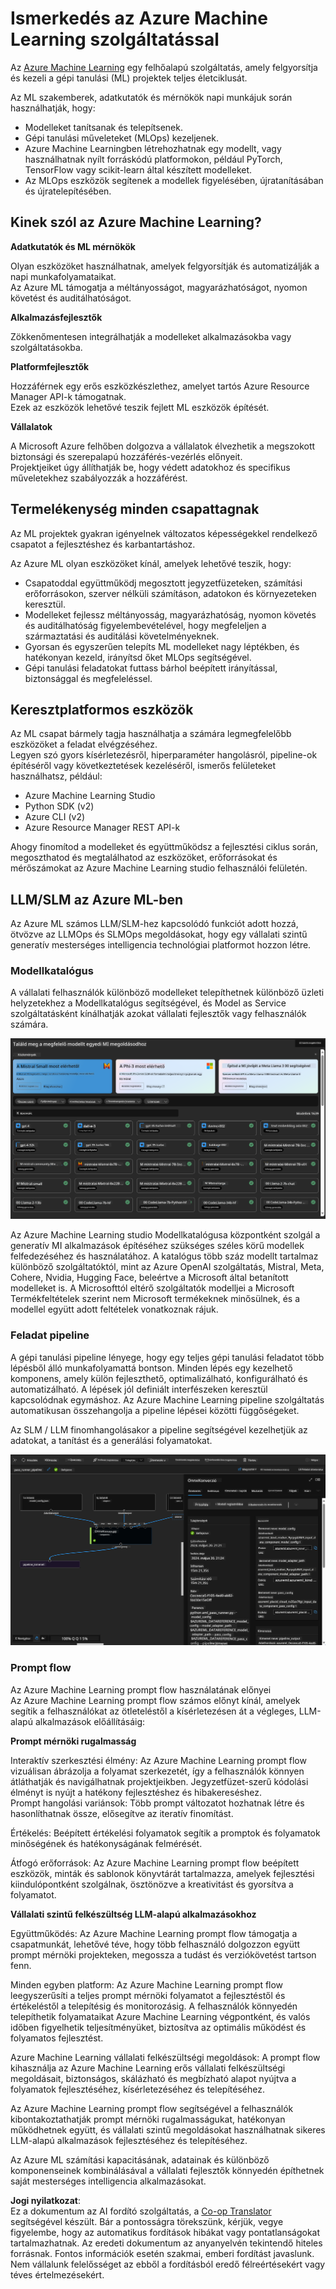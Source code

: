 <!--
CO_OP_TRANSLATOR_METADATA:
{
  "original_hash": "7fe541373802e33568e94e13226d463c",
  "translation_date": "2025-07-17T09:46:52+00:00",
  "source_file": "md/03.FineTuning/Introduce_AzureML.md",
  "language_code": "hu"
}
-->
# **Ismerkedés az Azure Machine Learning szolgáltatással**

Az [Azure Machine Learning](https://ml.azure.com?WT.mc_id=aiml-138114-kinfeylo) egy felhőalapú szolgáltatás, amely felgyorsítja és kezeli a gépi tanulási (ML) projektek teljes életciklusát.

Az ML szakemberek, adatkutatók és mérnökök napi munkájuk során használhatják, hogy:

- Modelleket tanítsanak és telepítsenek.
- Gépi tanulási műveleteket (MLOps) kezeljenek.
- Azure Machine Learningben létrehozhatnak egy modellt, vagy használhatnak nyílt forráskódú platformokon, például PyTorch, TensorFlow vagy scikit-learn által készített modelleket.
- Az MLOps eszközök segítenek a modellek figyelésében, újratanításában és újratelepítésében.

## Kinek szól az Azure Machine Learning?

**Adatkutatók és ML mérnökök**

Olyan eszközöket használhatnak, amelyek felgyorsítják és automatizálják a napi munkafolyamataikat.  
Az Azure ML támogatja a méltányosságot, magyarázhatóságot, nyomon követést és auditálhatóságot.

**Alkalmazásfejlesztők**

Zökkenőmentesen integrálhatják a modelleket alkalmazásokba vagy szolgáltatásokba.

**Platformfejlesztők**

Hozzáférnek egy erős eszközkészlethez, amelyet tartós Azure Resource Manager API-k támogatnak.  
Ezek az eszközök lehetővé teszik fejlett ML eszközök építését.

**Vállalatok**

A Microsoft Azure felhőben dolgozva a vállalatok élvezhetik a megszokott biztonsági és szerepalapú hozzáférés-vezérlés előnyeit.  
Projektjeiket úgy állíthatják be, hogy védett adatokhoz és specifikus műveletekhez szabályozzák a hozzáférést.

## Termelékenység minden csapattagnak  
Az ML projektek gyakran igényelnek változatos képességekkel rendelkező csapatot a fejlesztéshez és karbantartáshoz.

Az Azure ML olyan eszközöket kínál, amelyek lehetővé teszik, hogy:  
- Csapatoddal együttműködj megosztott jegyzetfüzeteken, számítási erőforrásokon, szerver nélküli számításon, adatokon és környezeteken keresztül.  
- Modelleket fejlessz méltányosság, magyarázhatóság, nyomon követés és auditálhatóság figyelembevételével, hogy megfeleljen a származtatási és auditálási követelményeknek.  
- Gyorsan és egyszerűen telepíts ML modelleket nagy léptékben, és hatékonyan kezeld, irányítsd őket MLOps segítségével.  
- Gépi tanulási feladatokat futtass bárhol beépített irányítással, biztonsággal és megfeleléssel.

## Keresztplatformos eszközök

Az ML csapat bármely tagja használhatja a számára legmegfelelőbb eszközöket a feladat elvégzéséhez.  
Legyen szó gyors kísérletezésről, hiperparaméter hangolásról, pipeline-ok építéséről vagy következtetések kezeléséről, ismerős felületeket használhatsz, például:  
- Azure Machine Learning Studio  
- Python SDK (v2)  
- Azure CLI (v2)  
- Azure Resource Manager REST API-k

Ahogy finomítod a modelleket és együttműködsz a fejlesztési ciklus során, megoszthatod és megtalálhatod az eszközöket, erőforrásokat és mérőszámokat az Azure Machine Learning studio felhasználói felületén.

## **LLM/SLM az Azure ML-ben**

Az Azure ML számos LLM/SLM-hez kapcsolódó funkciót adott hozzá, ötvözve az LLMOps és SLMOps megoldásokat, hogy egy vállalati szintű generatív mesterséges intelligencia technológiai platformot hozzon létre.

### **Modellkatalógus**

A vállalati felhasználók különböző modelleket telepíthetnek különböző üzleti helyzetekhez a Modellkatalógus segítségével, és Model as Service szolgáltatásként kínálhatják azokat vállalati fejlesztők vagy felhasználók számára.

![models](../../../../translated_images/models.e6c7ff50a51806fd0bfd398477e3db3d5c3dc545cd7308344e448e0b8d8295a1.hu.png)

Az Azure Machine Learning studio Modellkatalógusa központként szolgál a generatív MI alkalmazások építéséhez szükséges széles körű modellek felfedezéséhez és használatához. A katalógus több száz modellt tartalmaz különböző szolgáltatóktól, mint az Azure OpenAI szolgáltatás, Mistral, Meta, Cohere, Nvidia, Hugging Face, beleértve a Microsoft által betanított modelleket is. A Microsofttól eltérő szolgáltatók modelljei a Microsoft Termékfeltételek szerint nem Microsoft termékeknek minősülnek, és a modellel együtt adott feltételek vonatkoznak rájuk.

### **Feladat pipeline**

A gépi tanulási pipeline lényege, hogy egy teljes gépi tanulási feladatot több lépésből álló munkafolyamattá bontson. Minden lépés egy kezelhető komponens, amely külön fejleszthető, optimalizálható, konfigurálható és automatizálható. A lépések jól definiált interfészeken keresztül kapcsolódnak egymáshoz. Az Azure Machine Learning pipeline szolgáltatás automatikusan összehangolja a pipeline lépései közötti függőségeket.

Az SLM / LLM finomhangolásakor a pipeline segítségével kezelhetjük az adatokat, a tanítást és a generálási folyamatokat.

![finetuning](../../../../translated_images/finetuning.6559da198851fa523d94d6f0b9f271fa6e1bbac13db0024ebda43cb5348a4633.hu.png)

### **Prompt flow**

Az Azure Machine Learning prompt flow használatának előnyei  
Az Azure Machine Learning prompt flow számos előnyt kínál, amelyek segítik a felhasználókat az ötleteléstől a kísérletezésen át a végleges, LLM-alapú alkalmazások előállításáig:

**Prompt mérnöki rugalmasság**

Interaktív szerkesztési élmény: Az Azure Machine Learning prompt flow vizuálisan ábrázolja a folyamat szerkezetét, így a felhasználók könnyen átláthatják és navigálhatnak projektjeikben. Jegyzetfüzet-szerű kódolási élményt is nyújt a hatékony fejlesztéshez és hibakereséshez.  
Prompt hangolási variánsok: Több prompt változatot hozhatnak létre és hasonlíthatnak össze, elősegítve az iteratív finomítást.

Értékelés: Beépített értékelési folyamatok segítik a promptok és folyamatok minőségének és hatékonyságának felmérését.

Átfogó erőforrások: Az Azure Machine Learning prompt flow beépített eszközök, minták és sablonok könyvtárát tartalmazza, amelyek fejlesztési kiindulópontként szolgálnak, ösztönözve a kreativitást és gyorsítva a folyamatot.

**Vállalati szintű felkészültség LLM-alapú alkalmazásokhoz**

Együttműködés: Az Azure Machine Learning prompt flow támogatja a csapatmunkát, lehetővé téve, hogy több felhasználó dolgozzon együtt prompt mérnöki projekteken, megossza a tudást és verziókövetést tartson fenn.

Minden egyben platform: Az Azure Machine Learning prompt flow leegyszerűsíti a teljes prompt mérnöki folyamatot a fejlesztéstől és értékeléstől a telepítésig és monitorozásig. A felhasználók könnyedén telepíthetik folyamataikat Azure Machine Learning végpontként, és valós időben figyelhetik teljesítményüket, biztosítva az optimális működést és folyamatos fejlesztést.

Azure Machine Learning vállalati felkészültségi megoldások: A prompt flow kihasználja az Azure Machine Learning erős vállalati felkészültségi megoldásait, biztonságos, skálázható és megbízható alapot nyújtva a folyamatok fejlesztéséhez, kísérletezéséhez és telepítéséhez.

Az Azure Machine Learning prompt flow segítségével a felhasználók kibontakoztathatják prompt mérnöki rugalmasságukat, hatékonyan működhetnek együtt, és vállalati szintű megoldásokat használhatnak sikeres LLM-alapú alkalmazások fejlesztéséhez és telepítéséhez.

Az Azure ML számítási kapacitásának, adatainak és különböző komponenseinek kombinálásával a vállalati fejlesztők könnyedén építhetnek saját mesterséges intelligencia alkalmazásokat.

**Jogi nyilatkozat**:  
Ez a dokumentum az AI fordító szolgáltatás, a [Co-op Translator](https://github.com/Azure/co-op-translator) segítségével készült. Bár a pontosságra törekszünk, kérjük, vegye figyelembe, hogy az automatikus fordítások hibákat vagy pontatlanságokat tartalmazhatnak. Az eredeti dokumentum az anyanyelvén tekintendő hiteles forrásnak. Fontos információk esetén szakmai, emberi fordítást javaslunk. Nem vállalunk felelősséget az ebből a fordításból eredő félreértésekért vagy téves értelmezésekért.
